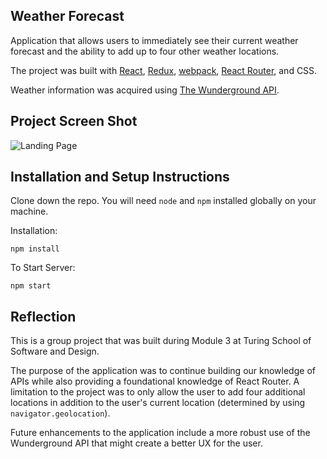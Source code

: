 ## Weather Forecast

Application that allows users to immediately see their current weather forecast and the ability to add up to four other weather locations.

The project was built with [React](https://facebook.github.io/react/), [Redux](http://redux.js.org/), [webpack](https://webpack.github.io/), [React Router](https://github.com/ReactTraining/react-router), and CSS.

Weather information was acquired using [The Wunderground API](https://www.wunderground.com/weather/api/).

## Project Screen Shot

![Landing Page](public/styles/images/screenshot.png)

## Installation and Setup Instructions

Clone down the repo. You will need `node` and `npm` installed globally on your machine.  

Installation:

`npm install`   

To Start Server:

`npm start`  

## Reflection

This is a group project that was built during Module 3 at Turing School of Software and Design.

The purpose of the application was to continue building our knowledge of APIs while also providing a foundational knowledge of React Router. A limitation to the project was to only allow the user to add four additional locations in addition to the user's current location (determined by using `navigator.geolocation`).

Future enhancements to the application include a more robust use of the Wunderground API that might create a better UX for the user.
